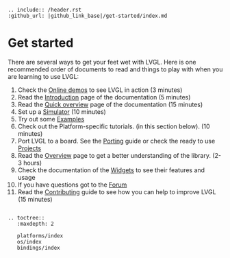 ```eval_rst
.. include:: /header.rst 
:github_url: |github_link_base|/get-started/index.md
```
# Get started

There are several ways to get your feet wet with LVGL. Here is one recommended order of documents to read and things to play with when you are learning to use LVGL:
1. Check the [Online demos](https://lvgl.io/demos) to see LVGL in action (3 minutes)
2. Read the [Introduction](https://docs.lvgl.io/latest/en/html/intro/index.html) page of the documentation (5 minutes)
3. Read the [Quick overview](https://docs.lvgl.io/master/get-started/quick-overview.html) page of the documentation (15 minutes)
4. Set up a [Simulator](https://docs.lvgl.io/master/get-started/platforms/pc-simulator.html) (10 minutes)
5. Try out some [Examples](https://docs.lvgl.io/master/examples.html)
6. Check out the Platform-specific tutorials. (in this section below). (10 minutes) 
7. Port LVGL to a board. See the [Porting](https://docs.lvgl.io/master/porting/index.html) guide or check the ready to use [Projects](https://github.com/lvgl?q=lv_port_&type=&language=)
8. Read the [Overview](https://docs.lvgl.io/master/overview/index.html) page to get a better understanding of the library. (2-3 hours)
9. Check the documentation of the [Widgets](https://docs.lvgl.io/master/widgets/index.html) to see their features and usage
10. If you have questions got to the [Forum](http://forum.lvgl.io/)
11. Read the [Contributing](https://docs.lvgl.io/master/CONTRIBUTING.html) guide to see how you can help to improve LVGL (15 minutes) 


```eval_rst

.. toctree::
   :maxdepth: 2

   platforms/index
   os/index
   bindings/index
```

